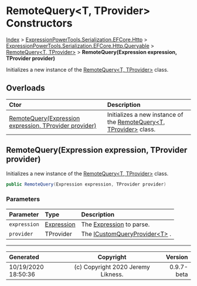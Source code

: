 ﻿# RemoteQuery&lt;T, TProvider> Constructors

[Index](../index.md) > [ExpressionPowerTools.Serialization.EFCore.Http](ExpressionPowerTools.Serialization.EFCore.Http.a.md) > [ExpressionPowerTools.Serialization.EFCore.Http.Queryable](ExpressionPowerTools.Serialization.EFCore.Http.Queryable.n.md) > [RemoteQuery<T, TProvider>](ExpressionPowerTools.Serialization.EFCore.Http.Queryable.RemoteQuery`2.cs.md) > **RemoteQuery(Expression expression, TProvider provider)**

Initializes a new instance of the [RemoteQuery&lt;T, TProvider>](ExpressionPowerTools.Serialization.EFCore.Http.Queryable.RemoteQuery`2.cs.md) class.

## Overloads

| Ctor | Description |
| :-- | :-- |
| [RemoteQuery(Expression expression, TProvider provider)](#remotequeryexpression-expression-tprovider-provider) | Initializes a new instance of the [RemoteQuery&lt;T, TProvider>](ExpressionPowerTools.Serialization.EFCore.Http.Queryable.RemoteQuery`2.cs.md) class. |

## RemoteQuery(Expression expression, TProvider provider)

Initializes a new instance of the [RemoteQuery&lt;T, TProvider>](ExpressionPowerTools.Serialization.EFCore.Http.Queryable.RemoteQuery`2.cs.md) class.

```csharp
public RemoteQuery(Expression expression, TProvider provider)
```

### Parameters

| Parameter | Type | Description |
| :-- | :-- | :-- |
| `expression` | [Expression](https://docs.microsoft.com/dotnet/api/system.linq.expressions.expression) | The [Expression](https://docs.microsoft.com/dotnet/api/system.linq.expressions.expression) to parse. |
| `provider` | TProvider | The [ICustomQueryProvider&lt;T>](ExpressionPowerTools.Core.Signatures.ICustomQueryProvider`1.i.md) . |



---

| Generated | Copyright | Version |
| :-- | :-: | --: |
| 10/19/2020 18:50:36 | (c) Copyright 2020 Jeremy Likness. | 0.9.7-beta |
